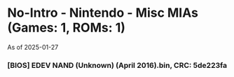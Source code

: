 # No-Intro - Nintendo - Misc MIAs (Games: 1, ROMs: 1)
As of 2025-01-27
### [BIOS] EDEV NAND (Unknown) (April 2016).bin, CRC: 5de223fa
